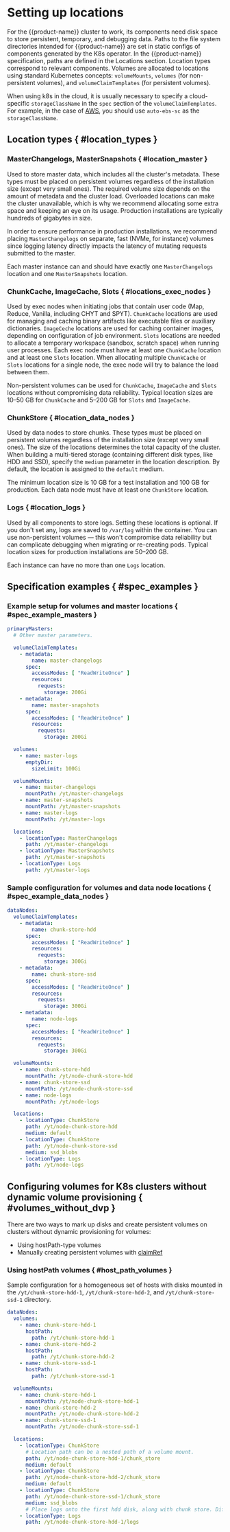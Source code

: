 # Setting up locations

For the {{product-name}} cluster to work, its components need disk space to store persistent, temporary, and debugging data. Paths to the file system directories intended for {{product-name}} are set in static configs of components generated by the K8s operator. In the {{product-name}} specification, paths are defined in the Locations section. Location types correspond to relevant components. Volumes are allocated to locations using standard Kubernetes concepts: `volumeMounts`, `volumes` (for non-persistent volumes), and `volumeClaimTemplates` (for persistent volumes).

When using k8s in the cloud, it is usually necessary to specify a cloud-specific `storageClassName` in the `spec` section of the `volumeClaimTemplates`. For example, in the case of [AWS](https://docs.aws.amazon.com/eks/latest/userguide/create-storage-class.html), you should use `auto-ebs-sc` as the `storageClassName`.

## Location types { #location_types }

### MasterChangelogs, MasterSnapshots { #location_master }
Used to store master data, which includes all the cluster's metadata. These types must be placed on persistent volumes regardless of the installation size (except very small ones). The required volume size depends on the amount of metadata and the cluster load. Overloaded locations can make the cluster unavailable, which is why we recommend allocating some extra space and keeping an eye on its usage. Production installations are typically hundreds of gigabytes in size.

In order to ensure performance in production installations, we recommend placing `MasterChangelogs` on separate, fast (NVMe, for instance) volumes since logging latency directly impacts the latency of mutating requests submitted to the master.

Each master instance can and should have exactly one `MasterChangelogs` location and one `MasterSnapshots` location.

### ChunkCache, ImageCache, Slots { #locations_exec_nodes }
Used by exec nodes when initiating jobs that contain user code (Map, Reduce, Vanilla, including CHYT and SPYT). `ChunkCache` locations are used for managing and caching binary artifacts like executable files or auxiliary dictionaries. `ImageCeche` locations are used for caching container images, depending on configuration of job environment. `Slots` locations are needed to allocate a temporary workspace (sandbox, scratch space) when running user processes. Each exec node must have at least one `ChunkCache` location and at least one `Slots` location. When allocating multiple `ChunkCache` or `Slots` locations for a single node, the exec node will try to balance the load between them.

Non-persistent volumes can be used for `ChunkCache`, `ImageCache` and `Slots` locations without compromising data reliability. Typical location sizes are 10–50 GB for `ChunkCache` and 5–200 GB for `Slots` and `ImageCache`.

### ChunkStore { #location_data_nodes }
Used by data nodes to store chunks. These types must be placed on persistent volumes regardless of the installation size (except very small ones). The size of the locations determines the total capacity of the cluster. When building a multi-tiered storage (containing different disk types, like HDD and SSD), specify the `medium` parameter in the location description. By default, the location is assigned to the `default` medium.

The minimum location size is 10 GB for a test installation and 100 GB for production. Each data node must have at least one `ChunkStore` location.

### Logs { #location_logs }
Used by all components to store logs. Setting these locations is optional. If you don't set any, logs are saved to `/var/log` within the container. You can use non-persistent volumes — this won't compromise data reliability but can complicate debugging when migrating or re-creating pods. Typical location sizes for production installations are 50–200 GB.

Each instance can have no more than one `Logs` location.

## Specification examples { #spec_examples }

### Example setup for volumes and master locations { #spec_example_masters }

```yaml
primaryMasters:
  # Other master parameters.

  volumeClaimTemplates:
    - metadata:
        name: master-changelogs
      spec:
        accessModes: [ "ReadWriteOnce" ]
        resources:
          requests:
            storage: 200Gi
    - metadata:
        name: master-snapshots
      spec:
        accessModes: [ "ReadWriteOnce" ]
        resources:
          requests:
            storage: 200Gi

  volumes:
    - name: master-logs
      emptyDir:
        sizeLimit: 100Gi

  volumeMounts:
    - name: master-changelogs
      mountPath: /yt/master-changelogs
    - name: master-snapshots
      mountPath: /yt/master-snapshots
    - name: master-logs
      mountPath: /yt/master-logs

  locations:
    - locationType: MasterChangelogs
      path: /yt/master-changelogs
    - locationType: MasterSnapshots
      path: /yt/master-snapshots
    - locationType: Logs
      path: /yt/master-logs
```

### Sample configuration for volumes and data node locations { #spec_example_data_nodes }

```yaml
dataNodes:
  volumeClaimTemplates:
    - metadata:
        name: chunk-store-hdd
      spec:
        accessModes: [ "ReadWriteOnce" ]
        resources:
          requests:
            storage: 300Gi
    - metadata:
        name: chunk-store-ssd
      spec:
        accessModes: [ "ReadWriteOnce" ]
        resources:
          requests:
            storage: 300Gi
    - metadata:
        name: node-logs
      spec:
        accessModes: [ "ReadWriteOnce" ]
        resources:
          requests:
            storage: 300Gi

  volumeMounts:
    - name: chunk-store-hdd
      mountPath: /yt/node-chunk-store-hdd
    - name: chunk-store-ssd
      mountPath: /yt/node-chunk-store-ssd
    - name: node-logs
      mountPath: /yt/node-logs

  locations:
    - locationType: ChunkStore
      path: /yt/node-chunk-store-hdd
      medium: default
    - locationType: ChunkStore
      path: /yt/node-chunk-store-ssd
      medium: ssd_blobs
    - locationType: Logs
      path: /yt/node-logs
```

## Configuring volumes for K8s clusters without dynamic volume provisioning { #volumes_without_dvp }
There are two ways to mark up disks and create persistent volumes on clusters without dynamic provisioning for volumes:
* Using hostPath-type volumes
* Manually creating persistent volumes with [claimRef](https://cloud.google.com/kubernetes-engine/docs/how-to/persistent-volumes/preexisting-pd?authuser=0#pv_to_statefulset)

### Using hostPath volumes { #host_path_volumes }
Sample configuration for a homogeneous set of hosts with disks mounted in the ```/yt/chunk-store-hdd-1```, ```/yt/chunk-store-hdd-2```, and ```/yt/chunk-store-ssd-1``` directory.

```yaml
dataNodes:
  volumes:
    - name: chunk-store-hdd-1
      hostPath:
        path: /yt/chunk-store-hdd-1
    - name: chunk-store-hdd-2
      hostPath:
        path: /yt/chunk-store-hdd-2
    - name: chunk-store-ssd-1
      hostPath:
        path: /yt/chunk-store-ssd-1

  volumeMounts:
    - name: chunk-store-hdd-1
      mountPath: /yt/node-chunk-store-hdd-1
    - name: chunk-store-hdd-2
      mountPath: /yt/node-chunk-store-hdd-2
    - name: chunk-store-ssd-1
      mountPath: /yt/node-chunk-store-ssd-1

  locations:
    - locationType: ChunkStore
      # Location path can be a nested path of a volume mount.
      path: /yt/node-chunk-store-hdd-1/chunk_store
      medium: default
    - locationType: ChunkStore
      path: /yt/node-chunk-store-hdd-2/chunk_store
      medium: default
    - locationType: ChunkStore
      path: /yt/node-chunk-store-ssd-1/chunk_store
      medium: ssd_blobs
      # Place logs onto the first hdd disk, along with chunk store. Different locations may possibly share the same volume.
    - locationType: Logs
      path: /yt/node-chunk-store-hdd-1/logs
```

